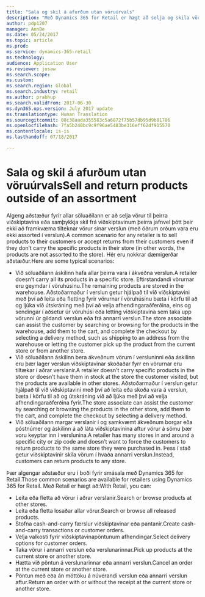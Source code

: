 ```yaml
---
title: "Sala og skil á afurðum utan vöruúrvals"
description: "Með Dynamics 365 for Retail er hægt að selja og skila vörum utan úrvals."
author: pdp1207
manager: AnnBe
ms.date: 05/24/2017
ms.topic: article
ms.prod: 
ms.service: dynamics-365-retail
ms.technology: 
audience: Application User
ms.reviewer: josaw
ms.search.scope: 
ms.custom: 
ms.search.region: Global
ms.search.industry: retail
ms.author: prabhup
ms.search.validFrom: 2017-06-30
ms.dyn365.ops.version: July 2017 update
ms.translationtype: Human Translation
ms.sourcegitcommit: 08c38aada355583c5a6872f75b57db95d9b81786
ms.openlocfilehash: 7fa5b240bc9c9f96ae5483be316eff62df915570
ms.contentlocale: is-is
ms.lasthandoff: 07/18/2017

---
```


# <a name="sell-and-return-products-outside-of-an-assortment"></a><span data-ttu-id="4ec7c-103">Sala og skil á afurðum utan vöruúrvals</span><span class="sxs-lookup"><span data-stu-id="4ec7c-103">Sell and return products outside of an assortment</span></span>
<span data-ttu-id="4ec7c-104">Algeng aðstæður fyrir allar söluaðilann er að selja vörur til þeirra viðskiptavina eða samþykkja skil frá viðskiptavinum þeirra jafnvel þótt þeir ekki að framkvæma tilteknar vörur sínar verslun (með öðrum orðum vara eru ekki assorted í verslun).</span><span class="sxs-lookup"><span data-stu-id="4ec7c-104">A common scenario for any retailer is to sell products to their customers or accept returns from their customers even if they don’t carry the specific products in their store (in other words, the products are not assorted to the store).</span></span>
<span data-ttu-id="4ec7c-105">Hér eru nokkrar dæmigerðar aðstæður.</span><span class="sxs-lookup"><span data-stu-id="4ec7c-105">Here are some typical scenarios:</span></span>

+ <span data-ttu-id="4ec7c-106">Við söluaðilann áskilinn hafa allar þeirra vara í ákveðna verslun.</span><span class="sxs-lookup"><span data-stu-id="4ec7c-106">A retailer doesn’t carry all its products in a specific store.</span></span> <span data-ttu-id="4ec7c-107">Eftirstandandi vörurnar eru geymdar í vöruhúsinu.</span><span class="sxs-lookup"><span data-stu-id="4ec7c-107">The remaining products are stored in the warehouse.</span></span> <span data-ttu-id="4ec7c-108">Aðstoðarmaður í verslun getur hjálpað til við viðskiptavini með því að leita eða fletting fyrir vörurnar í vöruhúsinu bæta í körfu til að og ljúka við útskráning með því að velja afhendingaraðferðina, eins og sendingar í aðsetur úr vöruhúsi eða letting viðskiptavina sem taka upp vörunni úr gildandi verslun eða frá annarri verslun.</span><span class="sxs-lookup"><span data-stu-id="4ec7c-108">The store associate can assist the customer by searching or browsing for the products in the warehouse, add them to the cart, and complete the checkout by selecting a delivery method, such as shipping to an address from the warehouse or letting the customer pick up the product from the current store or from another store.</span></span>
+ <span data-ttu-id="4ec7c-109">Við söluaðilann áskilinn bera ákveðnum vörum í versluninni eða áskilinn eru þær lager verslun viðskiptavinar skoðaðar fyrr en vörurnar eru tiltækar í aðrar verslanir.</span><span class="sxs-lookup"><span data-stu-id="4ec7c-109">A retailer doesn’t carry specific products in the store or doesn’t have them in stock at the store the customer visited, but the products are available in other stores.</span></span> <span data-ttu-id="4ec7c-110">Aðstoðarmaður í verslun getur hjálpað til við viðskiptavini með því að leita eða skoða vara á verslun, bæta í körfu til að og útskráning við að ljúka með því að velja afhendingaraðferðina fyrir.</span><span class="sxs-lookup"><span data-stu-id="4ec7c-110">The store associate can assist the customer by searching or browsing the products in the other store, add them to the cart, and complete the checkout by selecting a delivery method.</span></span>
+ <span data-ttu-id="4ec7c-111">Við söluaðilann margar verslanir í og samkvæmt ákveðnum borgar eða póstnúmer og áskilinn á að láta viðskiptavinina aftur vörur á sömu þær voru keyptar inn í verslunina.</span><span class="sxs-lookup"><span data-stu-id="4ec7c-111">A retailer has many stores in and around a specific city or zip code and doesn’t want to force the customers to return products to the same store they were purchased in.</span></span> <span data-ttu-id="4ec7c-112">Þess í stað getur viðskiptavinir skila vörum í hvaða annarri verslun.</span><span class="sxs-lookup"><span data-stu-id="4ec7c-112">Instead, customers can return products to any store.</span></span>


<span data-ttu-id="4ec7c-113">Þær algengar aðstæður eru í boði fyrir smásala með Dynamics 365 for Retail.</span><span class="sxs-lookup"><span data-stu-id="4ec7c-113">Those common scenarios are available for retailers using Dynamics 365 for Retail.</span></span> <span data-ttu-id="4ec7c-114">Með Retail er hægt að:</span><span class="sxs-lookup"><span data-stu-id="4ec7c-114">With Retail, you can:</span></span>
+ <span data-ttu-id="4ec7c-115">Leita eða fletta að vörur í aðrar verslanir.</span><span class="sxs-lookup"><span data-stu-id="4ec7c-115">Search or browse products at other stores.</span></span>
+ <span data-ttu-id="4ec7c-116">Leita eða fletta losaðar allar vörur.</span><span class="sxs-lookup"><span data-stu-id="4ec7c-116">Search or browse all released products.</span></span>
+ <span data-ttu-id="4ec7c-117">Stofna cash-and-carry færslur viðskiptavinar eða pantanir.</span><span class="sxs-lookup"><span data-stu-id="4ec7c-117">Create cash-and-carry transactions or customer orders.</span></span>
+ <span data-ttu-id="4ec7c-118">Velja valkosti fyrir viðskiptavinapöntunum afhendingar.</span><span class="sxs-lookup"><span data-stu-id="4ec7c-118">Select delivery options for customer orders.</span></span>
+ <span data-ttu-id="4ec7c-119">Taka vörur í annarri verslun eða verslunarinnar.</span><span class="sxs-lookup"><span data-stu-id="4ec7c-119">Pick up products at the current store or another store.</span></span>
+ <span data-ttu-id="4ec7c-120">Hætta við pöntun á verslunarinnar eða annarri verslun.</span><span class="sxs-lookup"><span data-stu-id="4ec7c-120">Cancel an order at the current store or another store.</span></span>
+ <span data-ttu-id="4ec7c-121">Pöntun með eða án móttöku á núverandi verslun eða annarri verslun aftur.</span><span class="sxs-lookup"><span data-stu-id="4ec7c-121">Return an order with or without the receipt at the current store or another store.</span></span>

